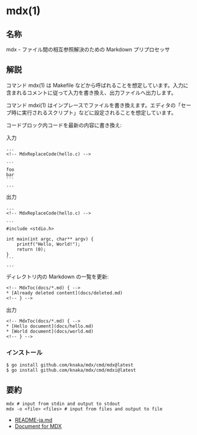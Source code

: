 # mdx(1)

## 名称

mdx - ファイル間の相互参照解決のための Markdown プリプロセッサ

## 解説

コマンド mdx(1) は Makefile などから呼ばれることを想定しています。入力に含まれるコメントに従って入力を書き換え、出力ファイルへ出力します。

コマンド mdxi(1) はインプレースでファイルを書き換えます。エディタの「セーブ時に実行されるスクリプト」などに設定されることを想定しています。

コードブロック内コードを最新の内容に書き換え:

入力

    ...
    <!-- MdxReplaceCode(hello.c) -->

    ```
    foo
    bar
    ```
    ...

出力

    ...
    <!-- MdxReplaceCode(hello.c) -->

    ```
    #include <stdio.h>

    int main(int argc, char** argv) {
        printf("Hello, World!");
        return (0);
    }
    ```
    ...

ディレクトリ内の Markdown の一覧を更新:

    <!-- MdxToc(docs/*.md) { -->
    * [Already deleted content](docs/deleted.md)
    <!-- } -->

出力

    <!-- MdxToc(docs/*.md) { -->
    * [Hello document](docs/hello.md)
    * [World document](docs/world.md)
    <!-- } -->



### インストール

    $ go install github.com/knaka/mdx/cmd/mdx@latest
    $ go install github.com/knaka/mdx/cmd/mdxi@latest

## 要約

    mdx # input from stdin and output to stdout
    mdx -o <file> <files> # input from files and output to file

<!-- MdxToc(*.md) { -->
* [README-ja.md](README-ja.md)
* [Document for MDX](README.md)
<!-- } -->
